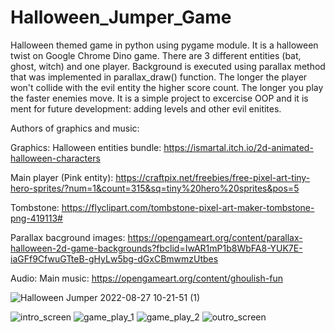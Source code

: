 # Halloween_Jumper_Game
Halloween themed game in python using pygame module. It is a halloween twist on Google Chrome Dino game. There are 3 different entities (bat, ghost, witch) and one player. Background is executed using parallax method that was implemented in parallax_draw() function. 
The longer the player won't collide with the evil entity the higher score count. The longer you play the faster enemies move. It is a simple project to excercise OOP and it 
is ment for future development: adding levels and other evil enitites. 

Authors of graphics and music:

Graphics:
Halloween entities bundle: https://ismartal.itch.io/2d-animated-halloween-characters 

Main player (Pink entity): https://craftpix.net/freebies/free-pixel-art-tiny-hero-sprites/?num=1&count=315&sq=tiny%20hero%20sprites&pos=5

Tombstone: https://flyclipart.com/tombstone-pixel-art-maker-tombstone-png-419113#

Parallax bacground images: https://opengameart.org/content/parallax-halloween-2d-game-backgrounds?fbclid=IwAR1mP1b8WbFA8-YUK7E-iaGFf9CfwuGTteB-gHyLw5bg-dGxCBmwmzUtbes


Audio:
Main music: https://opengameart.org/content/ghoulish-fun

![Halloween Jumper 2022-08-27 10-21-51 (1)](https://user-images.githubusercontent.com/112077671/187021921-538849db-d747-4855-9c34-7eb71722b901.gif)

![intro_screen](https://user-images.githubusercontent.com/112077671/187021966-35a42e9a-f645-4c95-8255-53934a5dd11c.png)
![game_play_1](https://user-images.githubusercontent.com/112077671/187021976-cb7fcacb-81f3-4100-9109-a528107f3393.png)
![game_play_2](https://user-images.githubusercontent.com/112077671/187021978-fa741d2f-4b0b-4f0c-a04e-565a56811e6a.png)
![outro_screen](https://user-images.githubusercontent.com/112077671/187021982-44ba362b-5b86-413b-8005-4286fa8cad05.png)
